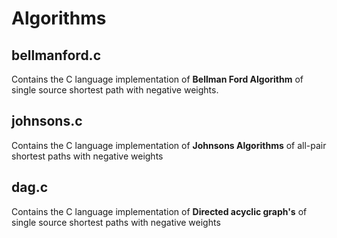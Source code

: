 # Algorithms

## bellmanford.c 
Contains the C language implementation of  **Bellman Ford Algorithm**  of single source shortest path with negative weights.

## johnsons.c
Contains the C language implementation of **Johnsons Algorithms** of all-pair shortest paths with negative weights

## dag.c
Contains the C language implementation of **Directed acyclic graph's** of single source shortest paths with negative weights
